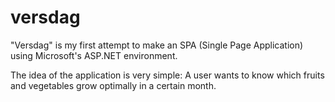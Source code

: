 # versdag

"Versdag" is my first attempt to make an SPA (Single Page Application) using Microsoft's ASP.NET environment. 

The idea of the application is very simple:
A user wants to know which fruits and vegetables grow optimally in a certain month.

